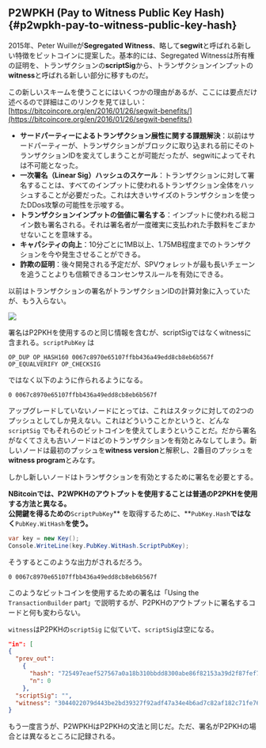 ## P2WPKH \(Pay to Witness Public Key Hash\) {#p2wpkh-pay-to-witness-public-key-hash}

2015年、Peter Wuilleが**Segregated Witness**、略して**segwit**と呼ばれる新しい特徴をビットコインに提案した。基本的には、Segregated Witnessは所有権の証明を、トランザクションの**scriptSig**から、トランザクションインプットの**witness**と呼ばれる新しい部分に移すものだ。

この新しいスキームを使うことにはいくつかの理由があるが、ここには要点だけ述べるので詳細はこのリンクを見てほしい：[https://bitcoincore.org/en/2016/01/26/segwit-benefits/](https://bitcoincore.org/en/2016/01/26/segwit-benefits/)

* **サードパーティーによるトランザクション展性に関する課題解決**：以前はサードパーティーが、トランザクションがブロックに取り込まれる前にそのトランザクションIDを変えてしまうことが可能だったが、segwitによってそれは不可能となった。
* **一次署名（Linear Sig）ハッシュのスケール**：トランザクションに対して署名することは、すべてのインプットに使われるトランザクション全体をハッシュすることが必要だった。これは大きいサイズのトランザクションを使ったDDos攻撃の可能性を示唆する。
* **トランザクションインプットの価値に署名する**：インプットに使われる総コイン数も署名される。それは署名者が一度確実に支払われた手数料をごまかせないことを意味する。
* **キャパシティの向上**：10分ごとに1MB以上、1.75MB程度までのトランザクションを今や発生させることができる。
* **詐欺の証明**：後々開発される予定だが、SPVウォレットが最も長いチェーンを追うことよりも信頼できるコンセンサスルールを有効にできる。

以前はトランザクションの署名がトランザクションIDの計算対象に入っていたが、もう入らない。

![](../assets/segwit.png)

署名はP2PKHを使用するのと同じ情報を含むが、scriptSigではなくwitnessに含まれる。`scriptPubKey` は

```
OP_DUP OP_HASH160 0067c8970e65107ffbb436a49edd8cb8eb6b567f OP_EQUALVERIFY OP_CHECKSIG
```

ではなく以下のように作られるようになる。

```
0 0067c8970e65107ffbb436a49edd8cb8eb6b567f
```

アップグレードしていないノードにとっては、これはスタックに対しての2つのプッシュとしてしか見えない。これはどういうことかというと、どんな`scriptSig` でもそれらのビットコインを使えてしまうということだ。だから署名がなくてさえも古いノードはどのトランザクションを有効とみなしてしまう。新しいノードは最初のプッシュを**witness version**と解釈し、2番目のプッシュを**witness program**とみなす。

しかし新しいノードはトランザクションを有効とするために署名を必要とする。

**NBitcoinでは、P2WPKHのアウトプットを使用することは普通のP2PKHを使用する方法と異なる。  
公開鍵を得るための**`ScriptPubKey`** を取得するために、**`PubKey.Hash`**ではなく**`PubKey.WitHash`**を使う。**

```cs
var key = new Key();
Console.WriteLine(key.PubKey.WitHash.ScriptPubKey);
```

そうするとこのような出力がされるだろう。

```
0 0067c8970e65107ffbb436a49edd8cb8eb6b567f
```

このようなビットコインを使用するための署名は「Using the `TransactionBuilder` part」で説明するが、P2PKHのアウトプットに署名するコードと何も変わらない。

`witness`はP2PKHの`scriptSig` に似ていて、`scriptSig`は空になる。

```json
"in": [
{
  "prev_out": 
    {
      "hash": "725497eaef527567a0a18b310bbdd8300abe86f82153a39d2f87fef713dc8177",
      "n": 0
    },
  "scriptSig": "",
  "witness": "3044022079d443be2bd39327f92adf47a34e4b6ad7c82af182c71fe76ccd39743ced58cf0220149de3e8f11e47a989483f371d3799a710a7e862dd33c9bd842c417002a1c32901 0363f24cd2cb27bb35eb2292789ce4244d55ce580218fd81688197d4ec3b005a67"
}
```

もう一度言うが、P2WPKHはP2PKHの文法と同じだ。ただ、署名がP2PKHの場合とは異なるところに記録される。

